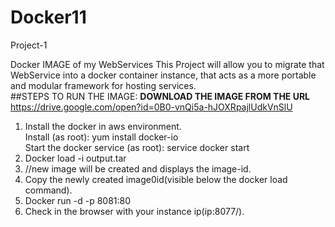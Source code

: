 # Docker11

Project-1

Docker IMAGE of my WebServices
This Project will allow you to migrate that WebService into a docker container instance, that acts as a more portable and modular framework for hosting services.<br>
##STEPS TO RUN THE IMAGE: 
<b>DOWNLOAD THE IMAGE FROM THE URL</b>
https://drive.google.com/open?id=0B0-vnQi5a-hJOXRpajlUdkVnSlU
<br>
1.	Install the docker in aws environment.<br> 
Install (as root): yum install docker-io <br>
Start the docker service (as root): service docker start<br>
2.	Docker load -i output.tar<br>
3.	//new image will be created and displays the image-id.<br>
4.	Copy the newly created image0id(visible below the docker load command).<br>
5.	Docker run -d -p 8081:80 <copied id> <br>
6.	Check in the browser with your instance ip(ip:8077/).<br>
